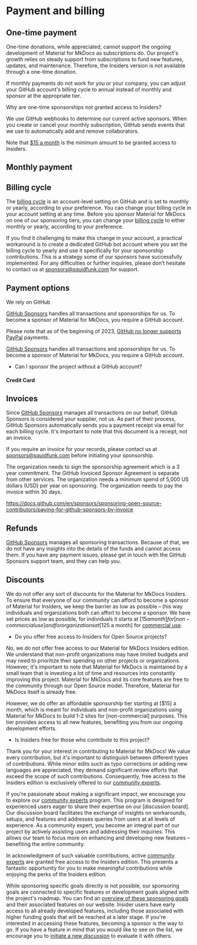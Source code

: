 # Payment and billing


## One-time payment

One-time donations, while appreciated, cannot support the ongoing development of
Material for MkDocs as subscriptions do. Our project's growth relies on steady
support from subscriptions to fund new features, updates, and maintenance.
Therefore, the Insiders version is not available through a one-time donation.

If monthly payments do not work for you or your company, you can adjust your
GitHub account's billing cycle to annual instead of monthly and sponsor at the
appropriate tier.

Why are one-time sponsorships not granted access to Insiders?

We use GitHub webhooks to determine our current active sponsors. When you create
or cancel your monthly subscription, GitHub sends events that we use to
automatically add and remove collaborators.

Note that [$15 a month] is the minimum amount to be granted access to Insiders.

## Monthly payment



## Billing cycle

The [billing cycle] is an account-level setting on GitHub and is set to monthly
or yearly, according to your preference. You can change your billing cycle in
your account setting at any time. Before you sponsor Material for MkDocs on one
of our sponsoring tiers, you can change your [billing cycle] to either monthly
or yearly, according to your preference.

If you find it challenging to make this change in your account, a practical
workaround is to create a dedicated GitHub bot account where you set the billing
cycle to yearly and use it specifically for your sponsorship contributions. This
is a strategy some of our sponsors have successfully implemented. For any
difficulties or further inquiries, please don’t hesitate to contact us at
sponsors@squidfunk.com for support.

  [billing cycle]: https://docs.github.com/en/github/setting-up-and-managing-billing-and-payments-on-github/changing-the-duration-of-your-billing-cycle



## Payment options

We rely on GitHub






[GitHub Sponsors] handles all transactions and sponsorships for us. To become a
sponsor of Material for MkDocs, you require a GitHub account.








Please note that as of the beginning of 2023, [GitHub no longer supports PayPal]
payments.

  [GitHub Sponsors]: #github-sponsors


[GitHub Sponsors] handles all transactions and sponsorships for us. To become a
sponsor of Material for MkDocs, you require a GitHub account.


  [GitHub Sponsors]: https://github.com/sponsors
  [GitHub no longer supports PayPal]: https://github.blog/changelog/2023-01-23-github-sponsors-will-stop-supporting-paypal/
  [our sponsors' page]: https://github.com/sponsors/squidfunk/


- Can I sponsor the project without a GitHub account?


#### Credit Card

## Invoices

Since [GitHub Sponsors] manages all transactions on our behalf, GitHub Sponsors
is considered your supplier, not us. As part of their process, GitHub Sponsors
automatically sends you a payment receipt via email for each billing cycle. It's
important to note that this document is a receipt, not an invoice.


If you
require an invoice for your records, please contact us at sponsors@squidfunk.com
before initiating your sponsorship.

  [GitHub Sponsors]: https://github.com/sponsors/squidfunk/

The organization needs to sign the sponsorship agreement which is a 3 year
commitment. The GitHub Invoiced Sponsor Agreement is separate from other services.
The organization needs a minimum spend of 5,000 US dollars (USD) per year on sponsoring.
The organization needs to pay the invoice within 30 days.

  https://docs.github.com/en/sponsors/sponsoring-open-source-contributors/paying-for-github-sponsors-by-invoice

## Refunds

[GitHub Sponsors] manages all sponsoring transactions. Because of that, we do
not have any insights into the details of the funds and cannot access them. If
you have any payment issues, please get in touch with the GitHub Sponsors
support team, and they can help you.

## Discounts

We do not offer any sort of discounts for the Material for MkDocs Insiders. To
ensure that everyone of our community can afford to become a sponsor of Material
for Insiders, we keep the barrier as low as possible – this way individuals and
organizations both can affort to become a sponsor. We have set prices as low as
possible, for individuals it starts at [$15 a month] for [non-commercial use]
and for organizations at [$125 a month] for [commercial use].

  [$15 a month]: https://github.com/sponsors/squidfunk/sponsorships?tier_id=210638
  [$125 a month]: https://github.com/sponsors/squidfunk/sponsorships?tier_id=210643
  [non-commercial use]: sponsoring-tiers.md/#non-commercial-use
  [commercial use]: sponsoring-tiers.md/#commercial-use


- Do you offer free access to Insiders for Open Source projects?

No, we do not offer free access to our Material for MkDocs Insiders edition.
We understand that non-profit organizations may have limited budgets and may
need to prioritize their spending on other projects or organizations. However,
it's important to note that Material for MkDocs is maintained by a small team
that is investing a lot of time and resources into constantly improving this project.
Material for MkDocs and its core features are free to the community through our
Open Source model. Therefore, Material for MkDocs itself is already free.

However, we do offer an affordable sponsorship tier starting at [$15] a month,
which is meant for individuals and non-profit organizations using Material for
MkDocs to build 1-2 sites for [non-commercial] purposes. This tier provides access
to all new features, benefiting you from our ongoing development efforts.

- Is Insiders free for those who contribute to this project?

Thank you for your interest in contributing to Material for MkDocs! We value
every contribution, but it's important to distinguish between different types of
contributions. While minor edits such as typo corrections or adding new
languages are appreciated, they demand significant review efforts that exceed
the scope of such contributions. Consequently, free access to the Insiders
edition is exclusively offered to our [community experts].

If you're passionate about making a significant impact, we encourage you to
explore our [community experts] program. This program is designed for
experienced users eager to share their expertise on our [discussion board]. Our
discussion board facilitates the exchange of insights on workarounds, setups,
and features and addresses queries from users at all levels of experience. As a
community expert, you become an integral part of our project by actively
assisting users and addressing their inquiries. This allows our team to focus
more on enhancing and developing new features – benefiting the entire community.

In acknowledgment of such valuable contributions, active [community experts] are
granted free access to the Insiders edition. This presents a fantastic
opportunity for you to make meaningful contributions while enjoying the perks of
the Insiders edition.

  [community experts]: community-experts-program/index.md




While sponsoring specific goals directly is not possible, our sponsoring goals
are connected to specific features or development goals aligned with the
project's roadmap. You can find an [overview of these sponsoring goals] and their
associated features on our website. Insider users have early access to all
already developed features, including those associated with higher funding goals
that will be reached at a later stage. If you're interested in accessing these
features, becoming a sponsor is the way to go. If you have a feature in mind
that you would like to see on the list, we encourage you to
[initiate a new discussion] to evaluate it with others.

  [overview of these sponsoring goals]: benefits.md#funding-goals
  [initiate a new discussion]: https://github.com/squidfunk/mkdocs-material/discussions

